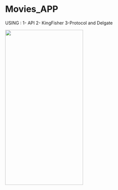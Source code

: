 # Movies_APP
USING : 1- API
2- KingFisher
3-Protocol and Delgate

   <img align="left" width="250" height="500" img src="ezgif.com-video-to-gif.gif">
